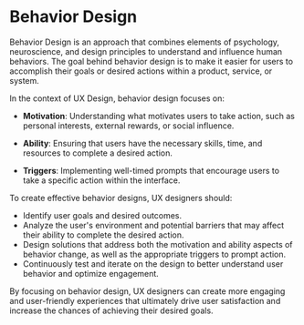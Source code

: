 # Behavior Design

Behavior Design is an approach that combines elements of psychology, neuroscience, and design principles to understand and influence human behaviors. The goal behind behavior design is to make it easier for users to accomplish their goals or desired actions within a product, service, or system.

In the context of UX Design, behavior design focuses on:

- **Motivation**: Understanding what motivates users to take action, such as personal interests, external rewards, or social influence.

- **Ability**: Ensuring that users have the necessary skills, time, and resources to complete a desired action.

- **Triggers**: Implementing well-timed prompts that encourage users to take a specific action within the interface.

To create effective behavior designs, UX designers should:

- Identify user goals and desired outcomes.
- Analyze the user's environment and potential barriers that may affect their ability to complete the desired action.
- Design solutions that address both the motivation and ability aspects of behavior change, as well as the appropriate triggers to prompt action.
- Continuously test and iterate on the design to better understand user behavior and optimize engagement.

By focusing on behavior design, UX designers can create more engaging and user-friendly experiences that ultimately drive user satisfaction and increase the chances of achieving their desired goals.
